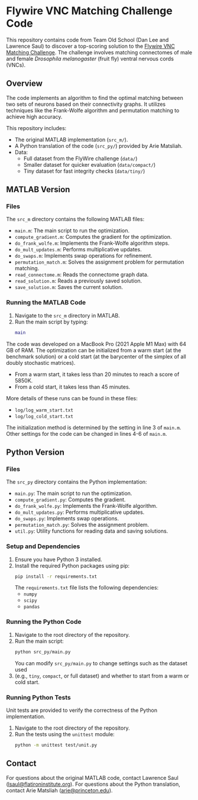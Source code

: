 # Flywire VNC Matching Challenge Code

This repository contains code from Team Old School (Dan Lee and Lawrence Saul) to discover a 
top-scoring solution to the [Flywire VNC Matching Challenge](https://codex.flywire.ai/app/vnc_matching_challenge). 
The challenge involves matching connectomes of male and female *Drosophila melanogaster* (fruit fly) ventral nervous 
cords (VNCs).

## Overview

The code implements an algorithm to find the optimal matching between two sets of neurons based on their 
connectivity graphs. It utilizes techniques like the Frank-Wolfe algorithm and permutation matching to 
achieve high accuracy.

This repository includes:
- The original MATLAB implementation (`src_m/`).
- A Python translation of the code (`src_py/`) provided by Arie Matsliah.
- Data:
    - Full dataset from the FlyWire challenge (`data/`)
    - Smaller dataset for quicker evaluation (`data/compact/`)
    - Tiny dataset for fast integrity checks (`data/tiny/`)

## MATLAB Version

### Files

The `src_m` directory contains the following MATLAB files:

- `main.m`: The main script to run the optimization.
- `compute_gradient.m`: Computes the gradient for the optimization.
- `do_frank_wolfe.m`: Implements the Frank-Wolfe algorithm steps.
- `do_mult_updates.m`: Performs multiplicative updates.
- `do_swaps.m`: Implements swap operations for refinement.
- `permutation_match.m`: Solves the assignment problem for permutation matching.
- `read_connectome.m`: Reads the connectome graph data.
- `read_solution.m`: Reads a previously saved solution.
- `save_solution.m`: Saves the current solution.

### Running the MATLAB Code

1.  Navigate to the `src_m` directory in MATLAB.
2.  Run the main script by typing:
    ```matlab 
    main
    ```

The code was developed on a MacBook Pro (2021 Apple M1 Max) with 64 GB of RAM. The optimization can be initialized from 
a warm start (at the benchmark solution) or a cold start (at the barycenter of the simplex of all doubly stochastic matrices).
- From a warm start, it takes less than 20 minutes to reach a score of 5850K.
- From a cold start, it takes less than 45 minutes.

More details of these runs can be found in these files:
- `log/log_warm_start.txt`
- `log/log_cold_start.txt`

The initialization method is determined by the setting in line 3 of `main.m`. 
Other settings for the code can be changed in lines 4-6 of `main.m`.

## Python Version

### Files

The `src_py` directory contains the Python implementation:

- `main.py`: The main script to run the optimization.
- `compute_gradient.py`: Computes the gradient.
- `do_frank_wolfe.py`: Implements the Frank-Wolfe algorithm.
- `do_mult_updates.py`: Performs multiplicative updates.
- `do_swaps.py`: Implements swap operations.
- `permutation_match.py`: Solves the assignment problem.
- `util.py`: Utility functions for reading data and saving solutions.

### Setup and Dependencies

1.  Ensure you have Python 3 installed.
2.  Install the required Python packages using pip:
    ```bash
    pip install -r requirements.txt
    ```
    The `requirements.txt` file lists the following dependencies:
    - `numpy`
    - `scipy`
    - `pandas`

### Running the Python Code

1.  Navigate to the root directory of the repository.
2.  Run the main script:
    ```bash
    python src_py/main.py
    ```
    You can modify `src_py/main.py` to change settings such as the dataset used 
3. (e.g., `tiny`, `compact`, or full dataset) and whether to start from a warm or cold start.

### Running Python Tests

Unit tests are provided to verify the correctness of the Python implementation.

1.  Navigate to the root directory of the repository.
2.  Run the tests using the `unittest` module:
    ```bash
    python -m unittest test/unit.py
    ```

## Contact

For questions about the original MATLAB code, contact Lawrence Saul (lsaul@flatironinstitute.org).
For questions about the Python translation, contact Arie Matsliah (arie@princeton.edu).
